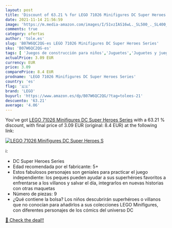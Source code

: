 ```yaml
---
layout: post
title: 'Discount of 63.21 % for LEGO 71026 Minifigures DC Super Heroes S'
date: 2021-11-14 21:56:59
image: 'https://m.media-amazon.com/images/I/51vzIAS16wL._SL500_._SL400_.jpg'
comments: true
category: ofertas
author: 'tole.es'
slug: 'B07W6QC2QG-es LEGO 71026 Minifigures DC Super Heroes Series'
sku: 'B07W6QC2QG-es'
tags: [ 'Juegos de construcción para niños','Juguetes','Juguetes y juegos','Sets de bloques de construcción','lego', ]
actualPrice: 3.09 EUR
currency: EUR
price: 3.09
comparePrice: 8.4 EUR
prodname: 'LEGO 71026 Minifigures DC Super Heroes Series'
country: 'es'
flag: '🇪🇸'
brand: 'LEGO'
buyurl: 'https://www.amazon.es/dp/B07W6QC2QG/?tag=tolees-21'
descuento: '63.21'
average: '4.06'
---
```


You've got [LEGO 71026 Minifigures DC Super Heroes Series](https://www.amazon.es/dp/B07W6QC2QG/?tag=tolees-21) with a  63.21 % discount, with final price of 3.09 EUR (original: 8.4 EUR) at the following link:

[![LEGO 71026 Minifigures DC Super Heroes S](https://m.media-amazon.com/images/I/51vzIAS16wL._SL500_._SL400_.jpg)](https://www.amazon.es/dp/B07W6QC2QG/?tag=tolees-21)

ℹ️:

- DC Super Heroes Series
- Edad recomendada por el fabricante: 5+
- Estos fabulosos personajes son geniales para practicar el juego independiente: los peques pueden ayudar a sus superhéroes favoritos a enfrentarse a los villanos y salvar el día, integrarlos en nuevas historias con otras maquetas
- Número de piezas: 9
- ¿Qué contiene la bolsa? Los niños descubrirán superhéroes o villanos que no conocían para añadirlos a sus colecciones LEGO Minifigures, con diferentes personajes de los cómics del universo DC

[🛒 Check the deal!!](https://www.amazon.es/dp/B07W6QC2QG/?tag=tolees-21)
